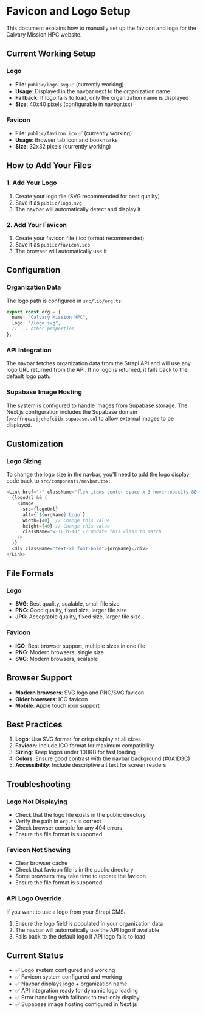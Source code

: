 # Favicon and Logo Setup

This document explains how to manually set up the favicon and logo for the Calvary Mission HPC website.

## Current Working Setup

### Logo
- **File**: `public/logo.svg` ✅ (currently working)
- **Usage**: Displayed in the navbar next to the organization name
- **Fallback**: If logo fails to load, only the organization name is displayed
- **Size**: 40x40 pixels (configurable in navbar.tsx)

### Favicon
- **File**: `public/favicon.ico` ✅ (currently working)
- **Usage**: Browser tab icon and bookmarks
- **Size**: 32x32 pixels (currently working)

## How to Add Your Files

### 1. Add Your Logo
1. Create your logo file (SVG recommended for best quality)
2. Save it as `public/logo.svg`
3. The navbar will automatically detect and display it

### 2. Add Your Favicon
1. Create your favicon file (.ico format recommended)
2. Save it as `public/favicon.ico`
3. The browser will automatically use it

## Configuration

### Organization Data
The logo path is configured in `src/lib/org.ts`:

```typescript
export const org = {
  name: "Calvary Mission HPC",
  logo: "/logo.svg",
  // ... other properties
};
```

### API Integration
The navbar fetches organization data from the Strapi API and will use any logo URL returned from the API. If no logo is returned, it falls back to the default logo path.

### Supabase Image Hosting
The system is configured to handle images from Supabase storage. The Next.js configuration includes the Supabase domain (`pwzffnqczqjjehefciib.supabase.co`) to allow external images to be displayed.

## Customization

### Logo Sizing
To change the logo size in the navbar, you'll need to add the logo display code back to `src/components/navbar.tsx`:

```typescript
<Link href="/" className="flex items-center space-x-3 hover:opacity-80 transition-opacity">
  {logoUrl && (
    <Image
      src={logoUrl}
      alt={`${orgName} Logo`}
      width={40}  // Change this value
      height={40} // Change this value
      className="w-10 h-10" // Update this class to match
    />
  )}
  <div className="text-xl font-bold">{orgName}</div>
</Link>
```

## File Formats

### Logo
- **SVG**: Best quality, scalable, small file size
- **PNG**: Good quality, fixed size, larger file size
- **JPG**: Acceptable quality, fixed size, larger file size

### Favicon
- **ICO**: Best browser support, multiple sizes in one file
- **PNG**: Modern browsers, single size
- **SVG**: Modern browsers, scalable

## Browser Support

- **Modern browsers**: SVG logo and PNG/SVG favicon
- **Older browsers**: ICO favicon
- **Mobile**: Apple touch icon support

## Best Practices

1. **Logo**: Use SVG format for crisp display at all sizes
2. **Favicon**: Include ICO format for maximum compatibility
3. **Sizing**: Keep logos under 100KB for fast loading
4. **Colors**: Ensure good contrast with the navbar background (#0A1D3C)
5. **Accessibility**: Include descriptive alt text for screen readers

## Troubleshooting

### Logo Not Displaying
- Check that the logo file exists in the public directory
- Verify the path in `org.ts` is correct
- Check browser console for any 404 errors
- Ensure the file format is supported

### Favicon Not Showing
- Clear browser cache
- Check that favicon file is in the public directory
- Some browsers may take time to update the favicon
- Ensure the file format is supported

### API Logo Override
If you want to use a logo from your Strapi CMS:
1. Ensure the logo field is populated in your organization data
2. The navbar will automatically use the API logo if available
3. Falls back to the default logo if API logo fails to load

## Current Status

- ✅ Logo system configured and working
- ✅ Favicon system configured and working
- ✅ Navbar displays logo + organization name
- ✅ API integration ready for dynamic logo loading
- ✅ Error handling with fallback to text-only display
- ✅ Supabase image hosting configured in Next.js

